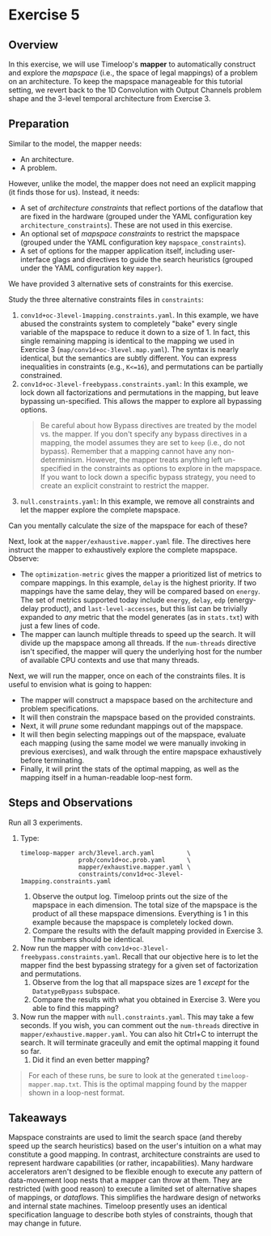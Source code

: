 Exercise 5
==========

## Overview

In this exercise, we will use Timeloop's **mapper** to automatically construct and explore the _mapspace_ (i.e., the space of legal mappings) of a problem on an architecture. To keep the mapspace manageable for this tutorial setting, we revert back to the 1D Convolution with Output Channels problem shape and the 3-level temporal architecture from Exercise 3.

## Preparation

Similar to the model, the mapper needs:
* An architecture.
* A problem.

However, unlike the model, the mapper does not need an explicit mapping (it finds those for us). Instead, it needs:
* A set of _architecture constraints_ that reflect portions of the dataflow that are fixed in the hardware (grouped under the YAML configuration key `architecture_constraints`). These are not used in this exercise.
* An optional set of _mapspace constraints_ to restrict the mapspace (grouped under the YAML configuration key `mapspace_constraints`).
* A set of options for the mapper application itself, including user-interface glags and directives to guide the search heuristics (grouped under the YAML configuration key `mapper`).

We have provided 3 alternative sets of constraints for this exercise.

Study the three alternative constraints files in `constraints`:
   1. `conv1d+oc-3level-1mapping.constraints.yaml`. In this example, we have abused the constraints system to completely "bake" every single variable of the mapspace to reduce it down to a size of 1. In fact, this single remaining mapping is identical to the mapping we used in Exercise 3 (`map/conv1d+oc-3level.map.yaml`). The syntax is nearly identical, but the semantics are subtly different. You can express inequalities in constraints (e.g., `K<=16`), and permutations can be partially constrained.
   2. `conv1d+oc-3level-freebypass.constraints.yaml`: In this example, we lock down all factorizations and permutations in the mapping, but leave bypassing un-specified. This allows the mapper to explore all bypassing options.
      > Be careful about how Bypass directives are treated by the model vs. the mapper. If you don't specify any bypass directives in a mapping, the model assumes they are set to `keep` (i.e., do not bypass). Remember that a mapping cannot have any non-determinism. However, the mapper treats anything left un-specified in the constraints as options to explore in the mapspace. If you want to lock down a specific bypass strategy, you need to create an explicit constraint to restrict the mapper.
   3. `null.constraints.yaml`: In this example, we remove all constraints and let the mapper explore the complete mapspace.

Can you mentally calculate the size of the mapspace for each of these?

Next, look at the `mapper/exhaustive.mapper.yaml` file. The directives here instruct the mapper to exhaustively explore the complete mapspace. Observe:
* The `optimization-metric` gives the mapper a prioritized list of metrics to compare mappings. In this example, `delay` is the highest priority. If two mappings have the same delay, they will be compared based on `energy`. The set of metrics supported today include `energy`, `delay`, `edp` (energy-delay product), and `last-level-accesses`, but this list can be trivially expanded to _any_ metric that the model generates (as in `stats.txt`) with just a few lines of code.
* The mapper can launch multiple threads to speed up the search. It will divide up the mapspace among all threads. If the `num-threads` directive isn't specified, the mapper will query the underlying host for the number of available CPU contexts and use that many threads.

Next, we will run the mapper, once on each of the constraints files. It is useful to envision what is going to happen:
* The mapper will construct a mapspace based on the architecture and problem specifications.
* It will then constrain the mapspace based on the provided constraints.
* Next, it will _prune_ some redundant mappings out of the mapspace.
* It will then begin selecting mappings out of the mapspace, evaluate each mapping (using the same model we were manually invoking in previous exercises), and walk through the entire mapspace exhaustively before terminating.
* Finally, it will print the stats of the optimal mapping, as well as the mapping itself in a human-readable loop-nest form.

## Steps and Observations

Run all 3 experiments.
1. Type:
      ```
      timeloop-mapper arch/3level.arch.yaml         \
                      prob/conv1d+oc.prob.yaml      \
                      mapper/exhaustive.mapper.yaml \
                      constraints/conv1d+oc-3level-1mapping.constraints.yaml
      ```
      1. Observe the output log. Timeloop prints out the size of the mapspace in each dimension. The total size of the mapspace is the product of all these mapspace dimensions. Everything is 1 in this example because the mapspace is completely locked down.
      2. Compare the results with the default mapping provided in Exercise 3. The numbers should be identical.
2. Now run the mapper with `conv1d+oc-3level-freebypass.constraints.yaml`. Recall that our objective here is to let the mapper find the best bypassing strategy for a given set of factorization and permutations.
      1. Observe from the log that all mapspace sizes are 1 _except_ for the `DatatypeBypass` subspace.
      2. Compare the results with what you obtained in Exercise 3. Were you able to find this mapping?
3. Now run the mapper with `null.constraints.yaml`. This may take a few seconds. If you wish, you can comment out the `num-threads` directive in `mapper/exhaustive.mapper.yaml`. You can also hit Ctrl+C to interrupt the search. It will terminate graceully and emit the optimal mapping it found so far.
      1. Did it find an even better mapping?

> For each of these runs, be sure to look at the generated `timeloop-mapper.map.txt`. This is the optimal mapping found by the mapper shown in a loop-nest format.

## Takeaways
Mapspace constraints are used to limit the search space (and thereby speed up the search heuristics) based on the user's intuition on a what may constitute a good mapping. In contrast, architecture constraints are used to represent hardware capabilities (or rather, incapabilities). Many hardware accelerators aren't designed to be flexible enough to execute any pattern of data-movement loop nests that a mapper can throw at them. They are restricted (with good reason) to execute a limited set of alternative shapes of mappings, or _dataflows_. This simplifies the hardware design of networks and internal state machines. Timeloop presently uses an identical specification language to describe both styles of constraints, though that may change in future.

